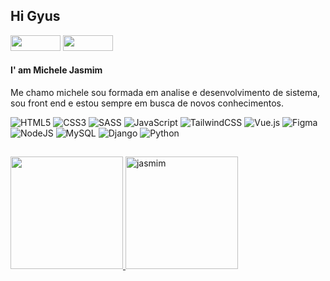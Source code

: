 ## Hi Gyus
 <a href="https://www.linkedin.com/in/michele-jasmim-a30a3321a"  target="_blank">
    <img  width="80" height="25" src="https://img.shields.io/badge/-LinkedIn-0f5366?style=for-the-badge&logo=linkedin&logoColor=white" target="_blank"></a>
 <a href="https://www.google.com" target="_blank"> 
      <img  width="80" height="25"src="https://img.shields.io/badge/Meusite-0f5366?style=for-the-badge&&logoColor=white" target="_blank">
</a></br>

#### I' am Michele Jasmim
Me chamo michele sou formada em analise e desenvolvimento de sistema, sou front end e estou sempre em busca de novos conhecimentos.

![HTML5](https://img.shields.io/badge/html5-%23E34F26.svg?style=for-the-badge&logo=html5&logoColor=white) ![CSS3](https://img.shields.io/badge/css3-%231572B6.svg?style=for-the-badge&logo=css3&logoColor=white)  ![SASS](https://img.shields.io/badge/SASS-hotpink.svg?style=for-the-badge&logo=SASS&logoColor=white) ![JavaScript](https://img.shields.io/badge/javascript-%23323330.svg?style=for-the-badge&logo=javascript&logoColor=%23F7DF1E) ![TailwindCSS](https://img.shields.io/badge/tailwindcss-%2338B2AC.svg?style=for-the-badge&logo=tailwind-css&logoColor=white) ![Vue.js](https://img.shields.io/badge/vuejs-%2335495e.svg?style=for-the-badge&logo=vuedotjs&logoColor=%234FC08D) ![Figma](https://img.shields.io/badge/figma-%23F24E1E.svg?style=for-the-badge&logo=figma&logoColor=white) ![NodeJS](https://img.shields.io/badge/node.js-6DA55F?style=for-the-badge&logo=node.js&logoColor=white) 
![MySQL](https://img.shields.io/badge/mysql-%2300f.svg?style=for-the-badge&logo=mysql&logoColor=white) ![Django](https://img.shields.io/badge/django-%23092E20.svg?style=for-the-badge&logo=django&logoColor=white)  ![Python](https://img.shields.io/badge/python-3670A0?style=for-the-badge&logo=python&logoColor=ffdd54)
##
<div align="">
  <a href="https://github.com/Jasmim-mii">
    <img height="180em" src="https://github-readme-stats.vercel.app/api/top-langs/?username=jasmim-mii&layout=compact&theme=dracula&langs_count=10"/>
  </a>
  <a href="https://github.com/Jasmim-mii">
    <img height="180em" src="https://github-readme-streak-stats.herokuapp.com/?user=Jasmim-mii&theme=dracula" alt="jasmim"/>
  </a>
</div>

 </br>
 </br>
 </br>
 </br>
 </br>
 </br>
 </br>
 </br>
 </br>
 </br>
 </br>
 </br>

</br>
</br>
</br>

